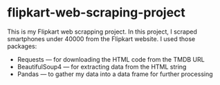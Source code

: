 # flipkart-web-scraping-project

This is my Flipkart web scrapping project. In this project, I scraped smartphones under 40000 from the Flipkart website. I used those packages: 
* Requests — for downloading the HTML code from the TMDB URL 
* BeautifulSoup4 — for extracting data from the HTML string 
* Pandas — to gather my data into a data frame for further processing

